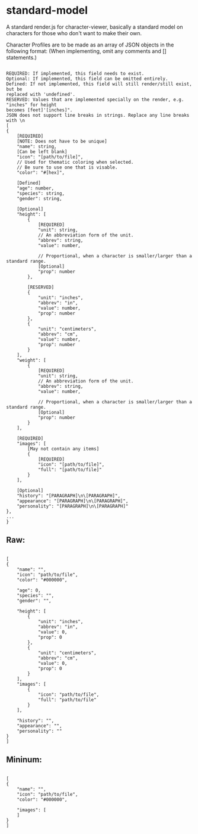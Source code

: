 # standard-model
A standard render.js for character-viewer, basically a standard model on characters for those who don't want to make their own.

Character Profiles are to be made as an array of JSON objects in the following format:
(When implementing, omit any comments and [] statements.)
<pre><code>
REQUIRED: If implemented, this field needs to exist.
Optional: If implemented, this field can be omitted entirely.
Defined: If not implemented, this field will still render/still exist, but be
replaced with 'undefined'.
RESERVED: Values that are implemented specially on the render, e.g. "inches" for height
becomes [feet]'[inches]".
JSON does not support line breaks in strings. Replace any line breaks with \n
[
{
    [REQUIRED]
    [NOTE: Does not have to be unique]
    "name": string,
    [Can be left blank]
    "icon": "[path/to/file]",
    // Used for thematic coloring when selected.
    // Be sure to use one that is visable.
    "color": "#[hex]",
    
    [Defined]
    "age": number,
    "species": string,
    "gender": string,
    
    [Optional]
    "height": [
        {
            [REQUIRED]
            "unit": string,
            // An abbreviation form of the unit.
            "abbrev": string,
            "value": number,
            
            // Proportional, when a character is smaller/larger than a standard range.
            [Optional]
            "prop": number
        },
        
        [RESERVED]
        {
            "unit": "inches",
            "abbrev": "in",
            "value": number,
            "prop": number
        },
        {
            "unit": "centimeters",
            "abbrev": "cm",
            "value": number,
            "prop": number
        }
    ],
    "weight": [
        {
            [REQUIRED]
            "unit": string,
            // An abbreviation form of the unit.
            "abbrev": string,
            "value": number,
            
            // Proportional, when a character is smaller/larger than a standard range.
            [Optional]
            "prop": number
        }
    ],
    
    [REQUIRED]
    "images": [
        [May not contain any items]
        {
            [REQUIRED]
            "icon": "[path/to/file]",
            "full": "[path/to/file]"
        }
    ],
    
    [Optional]
    "history": "[PARAGRAPH]\n\[PARAGRAPH]",
    "appearance": "[PARAGRAPH]\n\[PARAGRAPH]",
    "personality": "[PARAGRAPH]\n\[PARAGRAPH]"
},
...
}
</code></pre>

## Raw:
<pre><code>
[
{
    "name": "",
    "icon": "path/to/file",
    "color": "#000000",
    
    "age": 0,
    "species": "",
    "gender": "",
    
    "height": [
        {
            "unit": "inches",
            "abbrev": "in",
            "value": 0,
            "prop": 0
        },
        {
            "unit": "centimeters",
            "abbrev": "cm",
            "value": 0,
            "prop": 0
        }
    ],
    "images": [
        {
            "icon": "path/to/file",
            "full": "path/to/file"
        }
    ],
    
    "history": "",
    "appearance": "",
    "personality": ""
}
]
</code></pre>

## Mininum:
<pre><code>
[
{
    "name": "",
    "icon": "path/to/file",
    "color": "#000000",
    
    "images": [
    ]
}
]
</code></pre>
